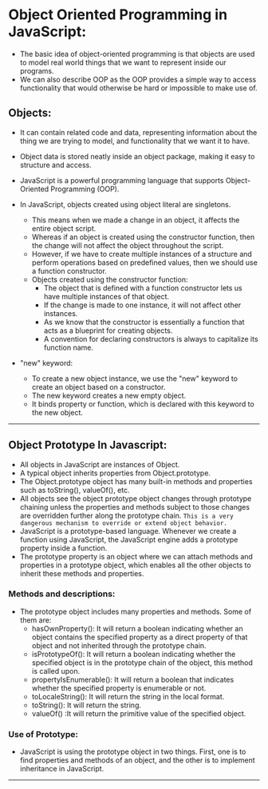 # Object Oriented Programming in JavaScript:

* The basic idea of object-oriented programming is that objects are used to model real world things that we want to represent inside our programs. 
* We can also describe OOP as the OOP provides a simple way to access functionality that would otherwise be hard or impossible to make use of.


## Objects:
* It can contain related code and data, representing information about the thing we are trying to model, and functionality that we want it to have. 
* Object data is stored neatly inside an object package, making it easy to structure and access. 
* JavaScript is a powerful programming language that supports Object-Oriented Programming (OOP). 
* In JavaScript, objects created using object literal are singletons. 
    * This means when we made a change in an object, it affects the entire object script. 
    * Whereas if an object is created using the constructor function, then the change will not affect the object throughout the script. 
    * However, if we have to create multiple instances of a structure and perform operations based on predefined values, then we should use a function constructor.
    * Objects created using the constructor function:
         * The object that is defined with a function constructor lets us have multiple instances of that object. 
         * If the change is made to one instance, it will not affect other instances. 
         * As we know that the constructor is essentially a function that acts as a blueprint for creating objects. 
         * A convention for declaring constructors is always to capitalize its function name. 
       
* "new" keyword:
     * To create a new object instance, we use the "new" keyword to create an object based on a constructor. 
     * The new keyword creates a new empty object. 
     * It binds property or function, which is declared with this keyword to the new object. 

<hr/>

## Object Prototype In Javascript: 
  * All objects in JavaScript are instances of Object. 
  * A typical object inherits properties from Object.prototype. 
  * The Object.prototype object has many built-in methods and properties such as toString(), valueOf(), etc.
  * All objects see the object prototype object changes through prototype chaining unless the properties and methods subject to those changes are overridden further along the prototype chain. `This is a very dangerous mechanism to override or extend object behavior.`
  * JavaScript is a prototype-based language. Whenever we create a function using JavaScript, the JavaScript engine adds a prototype property inside a function. 
  * The prototype property is an object where we can attach methods and properties in a prototype object, which enables all the other objects to inherit these methods and properties. 
 
### Methods and descriptions: 
  * The prototype object includes many properties and methods. Some of them are:
      * hasOwnProperty(): It will return a boolean indicating whether an object contains the specified property as a direct property of that object and not inherited through the prototype chain.
      * isPrototypeOf(): It will return a boolean indicating whether the specified object is in the prototype chain of the object, this method is called upon.
      * propertyIsEnumerable(): It will return a boolean that indicates whether the specified property is enumerable or not.
      * toLocaleString(): It will return the string in the local format.
      * toString(): It will return the string.
      * valueOf() :It will return the primitive value of the specified object.

 ### Use of Prototype:
   * JavaScript is using the prototype object in two things. First, one is to find properties and methods of an object, and the other is to implement inheritance in JavaScript.
   
   <hr/>
